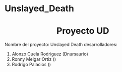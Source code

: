 # Unslayed_Death
<h1 align="center">
Proyecto UD
</h1>
<p>
Nombre del proyecto: Unslayed Death
desarrolladores:
<ol>
<li>Alonzo Cuela Rodriguez (Dnursaurio)</li>
<li>Ronny Melgar Ortiz ()</li>
<li>Rodrigo Palacios ()</li>
</ol>
</p>


